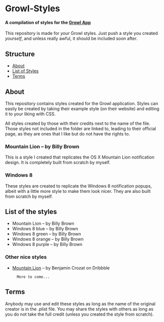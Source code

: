 # Growl-Styles

#### A compilation of styles for the [Growl App](http://growl.info)

This repository is made for _your_ Growl styles. Just push a style you
created _yourself_, and unless really awful, it should be included soon after.

## Structure

* [About](#about)
* [List of Styles](#list)
* [Terms](#terms)

<a name="about"></a>
## About

This repository contains styles created for the Growl application. Styles can
easily be created by taking their example style (on their website) and editing
it to your liking with CSS.

All styles created by those with their credits next to the name of the file.
Those styles not included in the folder are linked to, leading to their official
page, as they are ones that I like but do not have the rights to.

### Mountain Lion – by Billy Brown

This is a style I created that replicates the OS X Mountain Lion notification
design. It is completely built from scratch by myself.

### Windows 8

These styles are created to replicate the Windows 8 notification popups, albeit
with a little more style to make them look nicer. They are also built from
scratch by myself.

<a name="list"></a>
## List of the styles

* Mountain Lion – by Billy Brown
* Windows 8 blue – by Billy Brown
* Windows 8 green – by Billy Brown
* Windows 8 orange – by Billy Brown
* Windows 8 purple – by Billy Brown

### Other nice styles

* [Mountain Lion](http://dribbble.com/shots/475237-Mountain-Lion-DP-2-Growl-Theme) – by Benjamin Crozat on Dribbble

		More to come...

<a name="terms"></a>
## Terms

Anybody may use and edit these styles as long as the name of the original
creator is in the .plist file. You may share the styles with others as
long as you do not take the full credit (unless you created the style from
scratch).